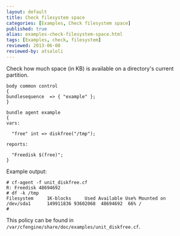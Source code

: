```yaml
---
layout: default
title: Check filesystem space
categories: [Examples, Check filesystem space]
published: true
alias: examples-check-filesystem-space.html
tags: [Examples, check, filesystem]
reviewed: 2013-06-08
reviewed-by: atsaloli
---
```


Check how much space (in KB) is available on a directory's current partition.

```cf3
body common control
{
bundlesequence  => { "example" };
}

bundle agent example
{
vars:

  "free" int => diskfree("/tmp");

reports:

  "Freedisk $(free)";
}
```

Example output:

```
# cf-agent -f unit_diskfree.cf
R: Freedisk 48694692
# df -k /tmp
Filesystem     1K-blocks     Used Available Use% Mounted on
/dev/sda1      149911836 93602068  48694692  66% /
# 
```

This policy can be found in `/var/cfengine/share/doc/examples/unit_diskfree.cf`.
